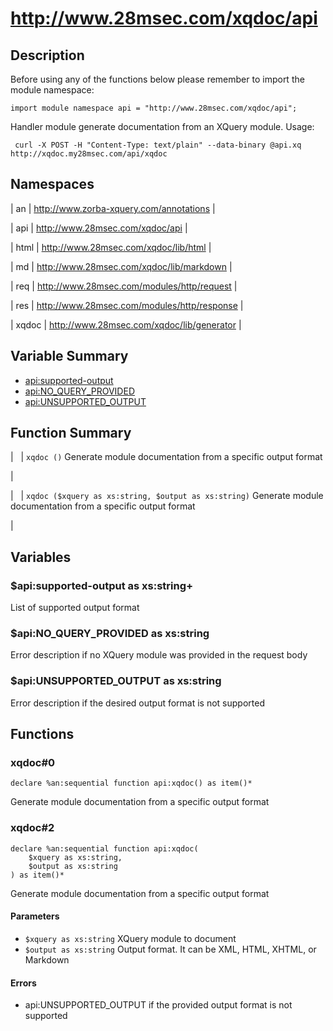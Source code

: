 # http://www.28msec.com/xqdoc/api
## Description
Before using any of the functions below please remember to import the module namespace:

    import module namespace api = "http://www.28msec.com/xqdoc/api";
 Handler module generate documentation from an XQuery module.
 Usage:
 
    
     curl -X POST -H "Content-Type: text/plain" --data-binary @api.xq http://xqdoc.my28msec.com/api/xqdoc
     

## Namespaces


| an | http://www.zorba-xquery.com/annotations |

| api | http://www.28msec.com/xqdoc/api |

| html | http://www.28msec.com/xqdoc/lib/html |

| md | http://www.28msec.com/xqdoc/lib/markdown |

| req | http://www.28msec.com/modules/http/request |

| res | http://www.28msec.com/modules/http/response |

| xqdoc | http://www.28msec.com/xqdoc/lib/generator |

## Variable Summary

* [api:supported-output](#api:supported-output "Title")
* [api:NO_QUERY_PROVIDED](#api:NO_QUERY_PROVIDED "Title")
* [api:UNSUPPORTED_OUTPUT](#api:UNSUPPORTED_OUTPUT "Title")

## Function Summary


|   | `xqdoc ()` Generate module documentation from a specific output format

 |

|   | `xqdoc ($xquery as xs:string, $output as xs:string)` Generate module documentation from a specific output format

 |

## Variables
### $api:supported-output as xs:string+
 List of supported output format

### $api:NO_QUERY_PROVIDED as xs:string
 Error description if no XQuery module was provided in the request body

### $api:UNSUPPORTED_OUTPUT as xs:string
 Error description if the desired output format is not supported

## Functions
### xqdoc#0

    declare %an:sequential function api:xqdoc() as item()*
 Generate module documentation from a specific output format

### xqdoc#2

    declare %an:sequential function api:xqdoc(
        $xquery as xs:string,
        $output as xs:string
    ) as item()*
 Generate module documentation from a specific output format

#### Parameters

* `$xquery as xs:string` XQuery module to document
* `$output as xs:string` Output format. It can be XML, HTML, XHTML, or Markdown

#### Errors

* api:UNSUPPORTED_OUTPUT if the provided output format is not supported

